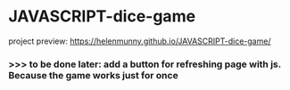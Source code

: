 # JAVASCRIPT-dice-game

project preview: https://helenmunny.github.io/JAVASCRIPT-dice-game/   <br>

###  >>> to be done later: add a button for refreshing page with js. Because the game works just for once

